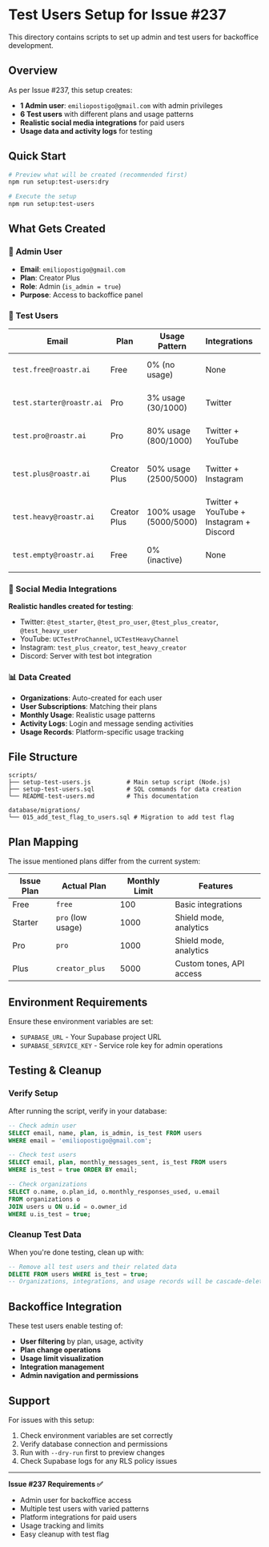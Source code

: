 # Test Users Setup for Issue #237

This directory contains scripts to set up admin and test users for backoffice development.

## Overview

As per Issue #237, this setup creates:
- **1 Admin user**: `emiliopostigo@gmail.com` with admin privileges
- **6 Test users** with different plans and usage patterns
- **Realistic social media integrations** for paid users
- **Usage data and activity logs** for testing

## Quick Start

```bash
# Preview what will be created (recommended first)
npm run setup:test-users:dry

# Execute the setup
npm run setup:test-users
```

## What Gets Created

### 👤 Admin User
- **Email**: `emiliopostigo@gmail.com`
- **Plan**: Creator Plus
- **Role**: Admin (`is_admin = true`)
- **Purpose**: Access to backoffice panel

### 🧪 Test Users

| Email | Plan | Usage Pattern | Integrations | Purpose |
|-------|------|---------------|--------------|---------|
| `test.free@roastr.ai` | Free | 0% (no usage) | None | Test free plan limits |
| `test.starter@roastr.ai` | Pro | 3% usage (30/1000) | Twitter | Test low usage pro user |
| `test.pro@roastr.ai` | Pro | 80% usage (800/1000) | Twitter + YouTube | Test high usage pro user |
| `test.plus@roastr.ai` | Creator Plus | 50% usage (2500/5000) | Twitter + Instagram | Test moderate creator usage |
| `test.heavy@roastr.ai` | Creator Plus | 100% usage (5000/5000) | Twitter + YouTube + Instagram + Discord | Test limit-reached user |
| `test.empty@roastr.ai` | Free | 0% (inactive) | None | Test inactive user |

### 🔗 Social Media Integrations

**Realistic handles created for testing**:
- Twitter: `@test_starter`, `@test_pro_user`, `@test_plus_creator`, `@test_heavy_user`
- YouTube: `UCTestProChannel`, `UCTestHeavyChannel`
- Instagram: `test_plus_creator`, `test_heavy_creator`
- Discord: Server with test bot integration

### 📊 Data Created

- **Organizations**: Auto-created for each user
- **User Subscriptions**: Matching their plans
- **Monthly Usage**: Realistic usage patterns
- **Activity Logs**: Login and message sending activities
- **Usage Records**: Platform-specific usage tracking

## File Structure

```
scripts/
├── setup-test-users.js          # Main setup script (Node.js)
├── setup-test-users.sql         # SQL commands for data creation  
└── README-test-users.md         # This documentation

database/migrations/
└── 015_add_test_flag_to_users.sql # Migration to add test flag
```

## Plan Mapping

The issue mentioned plans differ from the current system:

| Issue Plan | Actual Plan | Monthly Limit | Features |
|------------|-------------|---------------|----------|
| Free | `free` | 100 | Basic integrations |
| Starter | `pro` (low usage) | 1000 | Shield mode, analytics |
| Pro | `pro` | 1000 | Shield mode, analytics |
| Plus | `creator_plus` | 5000 | Custom tones, API access |

## Environment Requirements

Ensure these environment variables are set:
- `SUPABASE_URL` - Your Supabase project URL
- `SUPABASE_SERVICE_KEY` - Service role key for admin operations

## Testing & Cleanup

### Verify Setup
After running the script, verify in your database:

```sql
-- Check admin user
SELECT email, name, plan, is_admin, is_test FROM users 
WHERE email = 'emiliopostigo@gmail.com';

-- Check test users  
SELECT email, plan, monthly_messages_sent, is_test FROM users 
WHERE is_test = true ORDER BY email;

-- Check organizations
SELECT o.name, o.plan_id, o.monthly_responses_used, u.email 
FROM organizations o
JOIN users u ON u.id = o.owner_id  
WHERE u.is_test = true;
```

### Cleanup Test Data
When you're done testing, clean up with:

```sql
-- Remove all test users and their related data
DELETE FROM users WHERE is_test = true;
-- Organizations, integrations, and usage records will be cascade-deleted
```

## Backoffice Integration

These test users enable testing of:
- **User filtering** by plan, usage, activity
- **Plan change operations** 
- **Usage limit visualization**
- **Integration management**
- **Admin navigation and permissions**

## Support

For issues with this setup:
1. Check environment variables are set correctly
2. Verify database connection and permissions
3. Run with `--dry-run` first to preview changes
4. Check Supabase logs for any RLS policy issues

---

**Issue #237 Requirements ✅**
- Admin user for backoffice access
- Multiple test users with varied patterns  
- Platform integrations for paid users
- Usage tracking and limits
- Easy cleanup with test flag
